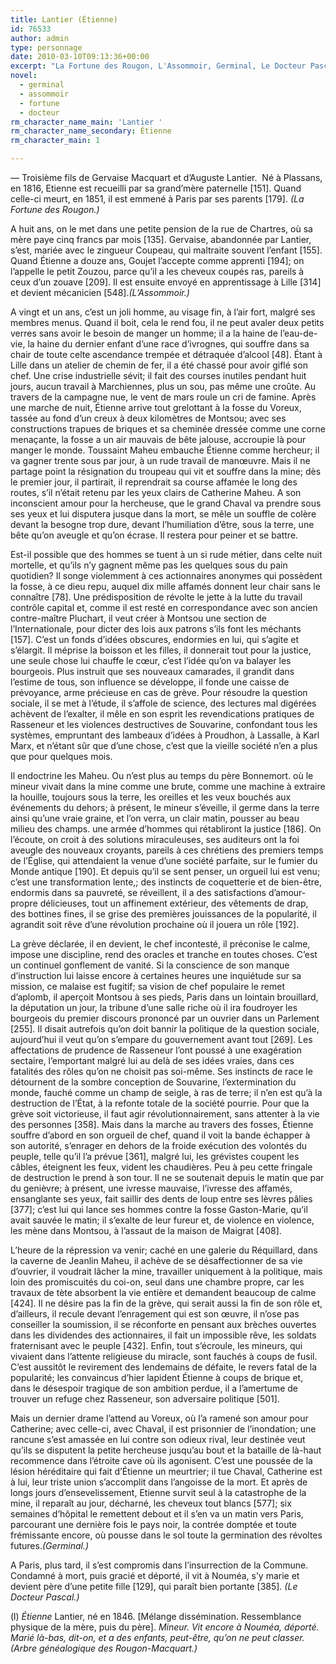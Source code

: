 ```yaml
---
title: Lantier (Étienne)
id: 76533
author: admin
type: personnage
date: 2010-03-10T09:13:36+00:00
excerpt: "La Fortune des Rougon, L'Assommoir, Germinal, Le Docteur Pascal"
novel:
  - germinal
  - assommoir
  - fortune
  - docteur
rm_character_name_main: 'Lantier '
rm_character_name_secondary: Étienne
rm_character_main: 1

---
```

— Troisième fils de Gervaise Macquart et d&rsquo;Auguste Lantier.  Né à Plassans, en 1816, Etienne est recueilli par sa grand&rsquo;mère paternelle [151]. Quand celle-ci meurt, en 1851, il est emmené à Paris par ses parents [179]. _(La Fortune des Rougon.)_

A huit ans, on le met dans une petite pension de la rue de Chartres, où sa mère paye cinq francs par mois [135]. Gervaise, abandonnée par Lantier, s&rsquo;est, mariée avec le zingueur Coupeau, qui maltraite souvent l&rsquo;enfant [155]. Quand Étienne a douze ans, Goujet l&rsquo;accepte comme apprenti [194]; on l&rsquo;appelle le petit Zouzou, parce qu&rsquo;il a les cheveux coupés ras, pareils à ceux d&rsquo;un zouave [209]. Il est ensuite envoyé en apprentissage à Lille [314] et devient mécanicien [548]._(L&rsquo;Assommoir.)_

A vingt et un ans, c&rsquo;est un joli homme, au visage fin, à l&rsquo;air fort, malgré ses membres menus. Quand il boit, cela le rend fou, il ne peut avaler deux petits verres sans avoir le besoin de manger un homme; il a la haine de l&rsquo;eau-de-vie, la haine du dernier enfant d&rsquo;une race d&rsquo;ivrognes, qui souffre dans sa chair de toute celte ascendance trempée et détraquée d&rsquo;alcool [48]. Étant à Lille dans un atelier de chemin de fer, il a été chassé pour avoir giflé son chef. Une crise industrielle sévit; il fait des courses inutiles pendant huit jours, aucun travail à Marchiennes, plus un sou, pas même une croûte. Au travers de la campagne nue, le vent de mars roule un cri de famine. Après une marche de nuit, Étienne arrive tout grelottant à la fosse du Voreux, tassée au fond d&rsquo;un creux à deux kilomètres de Montsou; avec ses constructions trapues de briques et sa cheminée dressée comme une corne menaçante, la fosse a un air mauvais de bête jalouse, accroupie là pour manger le monde. Toussaint Maheu embauche Étienne comme hercheur; il va gagner trente sous par jour, à un rude travail de manœuvre. Mais il ne partage point la résignation du troupeau qui vit et souffre dans la mine; dès le premier jour, il partirait, il reprendrait sa course affamée le long des routes, s&rsquo;il n&rsquo;était retenu par les yeux clairs de Catherine Maheu. A son inconscient amour pour la hercheuse, que le grand Chaval va prendre sous ses yeux et lui disputera jusque dans la mort, se mêle un souffle de colère devant la besogne trop dure, devant l&rsquo;humiliation d&rsquo;être, sous la terre, une bête qu&rsquo;on aveugle et qu&rsquo;on écrase. Il restera pour peiner et se battre.

Est-il possible que des hommes se tuent à un si rude métier, dans celte nuit mortelle, et qu&rsquo;ils n&rsquo;y gagnent même pas les quelques sous du pain quotidien? Il songe violemment à ces actionnaires anonymes qui possèdent la fosse, à ce dieu repu, auquel dix mille affamés donnent leur chair sans le connaître [78]. Une prédisposition de révolte le jette à la lutte du travail contrôle capital et, comme il est resté en correspondance avec son ancien contre-maître Pluchart, il veut créer à Montsou une section de l&rsquo;Internationale, pour dicter des lois aux patrons s&rsquo;ils font les méchants [157]. C&rsquo;est un fonds d&rsquo;idées obscures, endormies en lui, qui s&rsquo;agite et s&rsquo;élargit. Il méprise la boisson et les filles, il donnerait tout pour la justice, une seule chose lui chauffe le cœur, c&rsquo;est l&rsquo;idée qu&rsquo;on va balayer les bourgeois. Plus instruit que ses nouveaux camarades, il grandit dans l&rsquo;estime de tous, son influence se développe, il fonde une caisse de prévoyance, arme précieuse en cas de grève. Pour résoudre la question sociale, il se met à l&rsquo;étude, il s&rsquo;affole de science, des lectures mal digérées achèvent de l&rsquo;exalter, il mêle en son esprit les revendications pratiques de Rasseneur et les violences destructives de Souvarine, confondant tous les systèmes, empruntant des lambeaux d&rsquo;idées à Proudhon, à Lassalle, à Karl Marx, et n&rsquo;étant sûr que d&rsquo;une chose, c&rsquo;est que la vieille société n&rsquo;en a plus que pour quelques mois.

Il endoctrine les Maheu. Ou n&rsquo;est plus au temps du père Bonnemort. où le mineur vivait dans la mine comme une brute, comme une machine à extraire la houille, toujours sous la terre, les oreilles et les veux bouchés aux événements du dehors; à présent, le mineur s&rsquo;éveille, il germe dans la terre ainsi qu&rsquo;une vraie graine, et l’on verra, un clair matin, pousser au beau milieu des champs. une armée d&rsquo;hommes qui rétabliront la justice [186]. On l&rsquo;écoute, on croit à des solutions miraculeuses, ses auditeurs ont la foi aveugle des nouveaux croyants, pareils à ces chrétiens des premiers temps de l’Église, qui attendaient la venue d&rsquo;une société parfaite, sur le fumier du Monde antique [190]. Et depuis qu&rsquo;il se sent penser, un orgueil lui est venu; c&rsquo;est une transformation lente,; des instincts de coquetterie et de bien-être, endormis dans sa pauvreté, se réveillent, il a des satisfactions d&rsquo;amour-propre délicieuses, tout un affinement extérieur, des vêtements de drap, des bottines fines, il se grise des premières jouissances de la popularité, il agrandit soit rêve d&rsquo;une révolution prochaine où il jouera un rôle [192].

La grève déclarée, il en devient, le chef incontesté, il préconise le calme, impose une discipline, rend des oracles et tranche en toutes choses. C&rsquo;est un continuel gonflement de vanité. Si la conscience de son manque d&rsquo;instruction lui laisse encore à certaines heures une inquiétude sur sa mission, ce malaise est fugitif; sa vision de chef populaire le remet d&rsquo;aplomb, il aperçoit Montsou à ses pieds, Paris dans un lointain brouillard, la députation un jour, la tribune d&rsquo;une salle riche où il ira foudroyer les bourgeois du premier discours prononcé par un ouvrier dans un Parlement [255]. Il disait autrefois qu&rsquo;on doit bannir la politique de la question sociale, aujourd&rsquo;hui il veut qu&rsquo;on s&rsquo;empare du gouvernement avant tout [269]. Les affectations de prudence de Rasseneur l&rsquo;ont poussé à une exagération sectaire, l&rsquo;emportant malgré lui au delà de ses idées vraies, dans ces fatalités des rôles qu&rsquo;on ne choisit pas soi-même. Ses instincts de race le détournent de la sombre conception de Souvarine, l&rsquo;extermination du monde, fauché comme un champ de seigle, à ras de terre; il n&rsquo;en est qu&rsquo;à la destruction de l&rsquo;État, à la refonte totale de la société pourrie. Pour que la grève soit victorieuse, il faut agir révolutionnairement, sans attenter à la vie des personnes [358]. Mais dans la marche au travers des fosses, Étienne souffre d&rsquo;abord en son orgueil de chef, quand il voit la bande échapper à son autorité, s&rsquo;enrager en dehors de la froide exécution des volontés du peuple, telle qu&rsquo;il l&rsquo;a prévue [361], malgré lui, les grévistes coupent les câbles, éteignent les feux, vident les chaudières. Peu à peu cette fringale de destruction le prend à son tour. Il ne se soutenait depuis le matin que par du genièvre; à présent, une ivresse mauvaise, l&rsquo;ivresse des affamés, ensanglante ses yeux, fait saillir des dents de loup entre ses lèvres pâlies [377]; c&rsquo;est lui qui lance ses hommes contre la fosse Gaston-Marie, qu&rsquo;il avait sauvée le matin; il s&rsquo;exalte de leur fureur et, de violence en violence, les mène dans Montsou, à l&rsquo;assaut de la maison de Maigrat [408].

L&rsquo;heure de la répression va venir; caché en une galerie du Réquillard, dans la caverne de Jeanlin Maheu, il achève de se désaffectionner de sa vie d&rsquo;ouvrier, il voudrait lâcher la mine, travailler uniquement à la politique, mais loin des promiscuités du coi-on, seul dans une chambre propre, car les travaux de tète absorbent la vie entière et demandent beaucoup de calme [424]. Il ne désire pas la fin de la grève, qui serait aussi la fin de son rôle et, d&rsquo;ailleurs, il recule devant l&rsquo;enragement qui est son œuvre, il n&rsquo;ose pas conseiller la soumission, il se réconforte en pensant aux brèches ouvertes dans les dividendes des actionnaires, il fait un impossible rêve, les soldats fraternisant avec le peuple [432]. Enfin, tout s&rsquo;écroule, les mineurs, qui vivaient dans l&rsquo;attente religieuse du miracle, sont fauchés à coups de fusil. C&rsquo;est aussitôt le revirement des lendemains de défaite, le revers fatal de la popularité; les convaincus d&rsquo;hier lapident Étienne à coups de brique et, dans le désespoir tragique de son ambition perdue, il a l&rsquo;amertume de trouver un refuge chez Rasseneur, son adversaire politique [501].

Mais un dernier drame l&rsquo;attend au Voreux, où l&rsquo;a ramené son amour pour Catherine; avec celle-ci, avec Chaval, il est prisonnier de l&rsquo;inondation; une rancune s&rsquo;est amassée en lui contre son odieux rival, leur destinée veut qu&rsquo;ils se disputent la petite hercheuse jusqu&rsquo;au bout et la bataille de là-haut recommence dans l&rsquo;étroite cave où ils agonisent. C&rsquo;est une poussée de la lésion héréditaire qui fait d&rsquo;Étienne un meurtrier; il tue Chaval, Catherine est à lui, leur triste union s&rsquo;accomplit dans l&rsquo;angoisse de la mort. Et après de longs jours d&rsquo;ensevelissement, Etienne survit seul à la catastrophe de la mine, il reparaît au jour, décharné, les cheveux tout blancs [577]; six semaines d&rsquo;hôpital le remettent debout et il s&rsquo;en va un matin vers Paris, parcourant une dernière fois le pays noir, la contrée domptée et toute frémissante encore, où pousse dans le sol toute la germination des révoltes futures._(Germinal.)_

A Paris, plus tard, il s&rsquo;est compromis dans l&rsquo;insurrection de la Commune. Condamné à mort, puis gracié et déporté, il vit à Nouméa, s&rsquo;y marie et devient père d&rsquo;une petite fille [129], qui paraît bien portante [385]_. (Le Docteur Pascal.)_

(l) _Étienne_ Lantier, né en 1846. [Mélange dissémination. Ressemblance physique de la mère, puis du père]. _Mineur. Vit encore à Nouméa, déporté. Marié là-bas, dit-on, et a des enfants, peut-être, qu&rsquo;on ne peut classer. (Arbre généalogique des Rougon-Macquart.)_